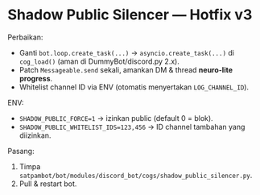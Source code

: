 # Shadow Public Silencer — Hotfix v3

Perbaikan:
- Ganti `bot.loop.create_task(...)` → `asyncio.create_task(...)` di `cog_load()` (aman di DummyBot/discord.py 2.x).
- Patch `Messageable.send` sekali, amankan DM & thread **neuro-lite progress**.
- Whitelist channel ID via ENV (otomatis menyertakan `LOG_CHANNEL_ID`).

ENV:
- `SHADOW_PUBLIC_FORCE=1` → izinkan public (default 0 = blok).
- `SHADOW_PUBLIC_WHITELIST_IDS=123,456` → ID channel tambahan yang diizinkan.

Pasang:
1) Timpa `satpambot/bot/modules/discord_bot/cogs/shadow_public_silencer.py`.
2) Pull & restart bot.
